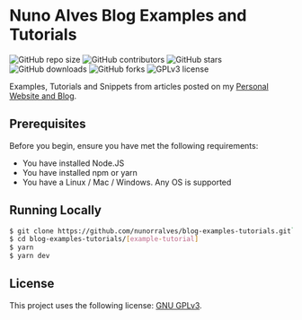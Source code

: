 # Nuno Alves Blog Examples and Tutorials

![GitHub repo size](https://img.shields.io/github/repo-size/nunorralves/nunorralves-website)
![GitHub contributors](https://img.shields.io/github/contributors/nunorralves/blog-examples-tutorials)
![GitHub stars](https://img.shields.io/github/stars/nunorralves/blog-examples-tutorials)
![GitHub downloads](https://img.shields.io/github/downloads/nunorralves/blog-examples-tutorials/total)
![GitHub forks](https://img.shields.io/github/forks/nunorralves/blog-examples-tutorials)
![GPLv3 license](https://img.shields.io/github/license/nunorralves/blog-examples-tutorials)

Examples, Tutorials and Snippets from articles posted on my [Personal Website and Blog](https://www.nunorralves.pt).

## Prerequisites

Before you begin, ensure you have met the following requirements:

- You have installed Node.JS
- You have installed npm or yarn
- You have a Linux / Mac / Windows. Any OS is supported

## Running Locally

```bash
$ git clone https://github.com/nunorralves/blog-examples-tutorials.git`
$ cd blog-examples-tutorials/[example-tutorial]
$ yarn
$ yarn dev
```

## License

This project uses the following license: [GNU GPLv3](https://github.com/nunorralves/nunorralves-website/blob/master/LICENSE.md).
